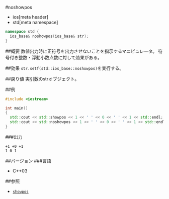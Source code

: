 #noshowpos
* ios[meta header]
* std[meta namespace]

```cpp
namespace std {
  ios_base& noshowpos(ios_base& str);
}
```

##概要
数値出力時に正符号を出力させないことを指示するマニピュレータ。
符号付き整数・浮動小数点数に対して効果がある。

##効果
`str.setf(std::ios_base::noshowpos)`を実行する。

##戻り値
実引数のstrオブジェクト。

##例
```cpp
#include <iostream>

int main()
{
  std::cout << std::showpos << 1 << ' ' << 0 << ' ' << 1 << std::endl;
  std::cout << std::noshowpos << 1 << ' ' << 0 << ' ' << 1 << std::endl;
}
```

###出力
```
+1 +0 +1
1 0 1
```

##バージョン
###言語
- C++03

##参照
- [`showpos`](./showpos.md)
